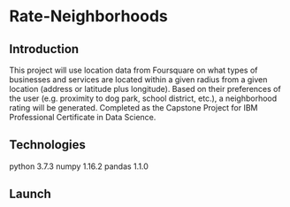 # Rate-Neighborhoods


## Introduction
This project will use location data from Foursquare on what types of businesses and services are located within a given radius from a given location (address or latitude plus longitude). Based on their preferences of the user (e.g. proximity to dog park, school district, etc.), a neighborhood rating will be generated. 
Completed as the Capstone Project for IBM Professional Certificate in Data Science. 


## Technologies
python 3.7.3
numpy 1.16.2
pandas 1.1.0


## Launch
